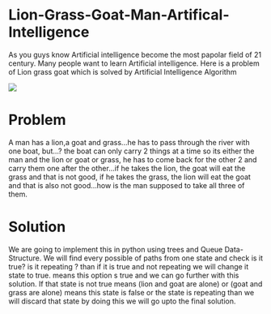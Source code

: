 # Lion-Grass-Goat-Man-Artifical-Intelligence
As you guys know Artificial intelligence become the most papolar field of 21 century. Many people want to learn Artificial intelligence. Here is a problem of Lion grass goat which is solved by Artificial Intelligence Algorithm 


![](https://i.ytimg.com/vi/WAWAQQuyWCc/maxresdefault.jpg)


# Problem
A man has a lion,a goat and grass...he has to pass through the river with one boat, but...?
the boat can only carry 2 things at a time so its either the man and the lion or goat or grass, he has to come back for the other 2 and carry them one after the other...if he takes the lion, the goat will eat the grass and that is not good, if he takes the grass, the lion will eat the goat and that is also not good...how is the man supposed to take all three of them.

# Solution
We are going to implement this in python using trees and Queue Data-Structure. We will find every possible of paths from one state and check is it true? is it repeating ? than if it is true and not repeating we will change it state to true. means this option s true and we can go further with this solution. If that state is not true means (lion and goat are alone) or (goat and grass are alone) means this state is false or the state is repeating than we will discard that state by doing this we will go upto the final solution. 
